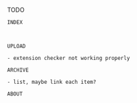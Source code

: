 TODO

    INDEX
    
 
    
    UPLOAD
    
    - extension checker not working properly
    
    ARCHIVE
    
    - list, maybe link each item?
    
    ABOUT
    
  